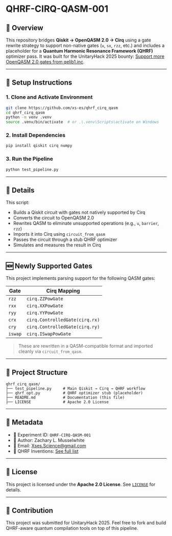 # QHRF-CIRQ-QASM-001

## 🔭 Overview

This repository bridges **Qiskit → OpenQASM 2.0 → Cirq** using a gate rewrite strategy to support non-native gates (`u`, `sx`, `rzz`, etc.) and includes a placeholder for a **Quantum Harmonic Resonance Framework (QHRF)** optimizer pass. It was built for the UnitaryHack 2025 bounty: [Support more OpenQASM 2.0 gates from qelib1.inc](https://github.com/quantumlib/Cirq/issues/7072).

---

## 🚀 Setup Instructions

### 1. Clone and Activate Environment

```bash
git clone https://github.com/xs-es/qhrf_cirq_qasm
cd qhrf_cirq_qasm
python -m venv .venv
source .venv/bin/activate  # or .\.venv\Scripts\activate on Windows
```

### 2. Install Dependencies

```bash
pip install qiskit cirq numpy
```

### 3. Run the Pipeline

```bash
python test_pipeline.py
```

---

## 🥪 Details

This script:

* Builds a Qiskit circuit with gates not natively supported by Cirq
* Converts the circuit to OpenQASM 2.0
* Rewrites QASM to eliminate unsupported operations (e.g., `u`, `barrier`, `rzz`)
* Imports it into Cirq using `circuit_from_qasm`
* Passes the circuit through a stub QHRF optimizer
* Simulates and measures the result in Cirq

---

## 🆕️ Newly Supported Gates

This project implements parsing support for the following QASM gates:

| Gate    | Cirq Mapping                   |
| ------- | ------------------------------ |
| `rzz`   | `cirq.ZZPowGate`               |
| `rxx`   | `cirq.XXPowGate`               |
| `ryy`   | `cirq.YYPowGate`               |
| `crx`   | `cirq.ControlledGate(cirq.rx)` |
| `cry`   | `cirq.ControlledGate(cirq.ry)` |
| `iswap` | `cirq.ISwapPowGate`            |

> These are rewritten in a QASM-compatible format and imported cleanly via `circuit_from_qasm`.

---

## 📂 Project Structure

```
qhrf_cirq_qasm/
├── test_pipeline.py     # Main Qiskit → Cirq → QHRF workflow
├── qhrf_opt.py          # QHRF optimizer stub (placeholder)
├── README.md            # Documentation (this file)
├── LICENSE              # Apache 2.0 License
```

---

## 🧠 Metadata

* 🥪 Experiment ID: `QHRF-CIRQ-QASM-001`
* 👤 Author: Zachary L. Musselwhite
* 📧 Email: [Xses.Science@gmail.com](mailto:Xses.Science@gmail.com)
* 🧠 QHRF Inventions: [See full list](https://chat.openai.com/share/77e3532d-071f-4560-b6de-22b331dca631)

---

## 📜 License

This project is licensed under the **Apache 2.0 License**.
See [`LICENSE`](./LICENSE) for details.

---

## 🙌 Contribution

This project was submitted for UnitaryHack 2025.
Feel free to fork and build QHRF-aware quantum compilation tools on top of this pipeline.
